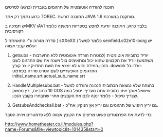 תוכנה להורדה אוטומטית של תרגומים בעברית (כרגע) לסרטים

כרגע נתמך רק אתר TOREC.
התוכנה דורשת JAVA 1.6 מותקנת במערכת.

יש תמיכה בMKV וAVI בלבד כרגע.
התוכנה יודעת לחפש בספריות המשנה כלומר רקורסיבית

סדרה מזוהה ע"י התאמתה ל ( sXXeXX ) כלומר למשל seinfield.s02e10-borg
יש שלוש קבצי אצווה:
1. getsubs - יוריד כתוביות אוטומטית (למטרות הורדה אוטומטית ללא התערבות משתמש) יוריד את הקבצים שהוא יכול ומתאימים בול וישנה את שם התרגום לשם הנכון.במידה והוא לא ימצא את השם המדויק יווצר קובץ .dowork ויורדו כל התרגומים האפשריים לשם הסרט.סדרה בפורמט initial\_name.srt.actual\_sub\_name.srt

2. HandleMultiplesubs.bat - בהנחה שלא נמצאה הכתובית הנכונה והורדנו למשל 10 כתוביות, ירץ ממשק DOS שישאל אותך איזו כתובית אתה מעדיף. יטפל במה שצריך טיפול - כלומר ינקה לכם את הקבצים אחרי שתבחרו בקובץ הנכון.

3. GetsubsAndcheckall.bat - גם יריץ חיפוש של תרגומים וגם יריץ אץ הניקיון אח"כ.

כדי לדעת את הפרמטרים פשוט מריצים את הקובץ אצווה ללא פרמטרים ויהיה הסבר.

http://www.hometheater.co.il/modules.php?name=Forums&file=viewtopic&t=101435&start=0
